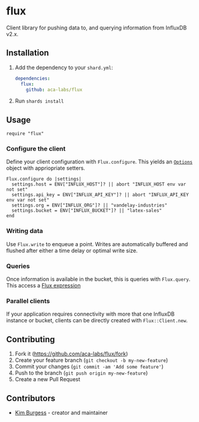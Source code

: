 # flux

Client library for pushing data to, and querying information from InfluxDB v2.x.

## Installation

1. Add the dependency to your `shard.yml`:

   ```yaml
   dependencies:
     flux:
       github: aca-labs/flux
   ```

2. Run `shards install`

## Usage

```crystal
require "flux"
```

### Configure the client

Define your client configuration with `Flux.configure`. This yields an
[`Options`](https://github.com/aca-labs/flux/blob/master/src/flux.cr#L7-L15) object
with appriopriate setters.

```crystal
Flux.configure do |settings|
  settings.host = ENV["INFLUX_HOST"]? || abort "INFLUX_HOST env var not set"
  settings.api_key = ENV["INFLUX_API_KEY"]? || abort "INFLUX_API_KEY env var not set"
  settings.org = ENV["INFLUX_ORG"]? || "vandelay-industries"
  settings.bucket = ENV["INFLUX_BUCKET"]? || "latex-sales"
end
```

### Writing data

Use `Flux.write` to enqueue a point. Writes are automatically buffered and
flushed after either a time delay or optimal write size.

### Queries

Once information is available in the bucket, this is queries with `Flux.query`.
This access a [Flux
expression](https://v2.docs.influxdata.com/v2.0/reference/flux/)

### Parallel clients

If your application requires connectivity with more that one InfluxDB instance
or bucket, clients can be directly created with `Flux::Client.new`.

## Contributing

1. Fork it (<https://github.com/aca-labs/flux/fork>)
2. Create your feature branch (`git checkout -b my-new-feature`)
3. Commit your changes (`git commit -am 'Add some feature'`)
4. Push to the branch (`git push origin my-new-feature`)
5. Create a new Pull Request

## Contributors

- [Kim Burgess](https://github.com/kimburgess) - creator and maintainer

